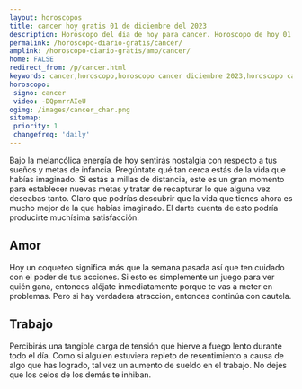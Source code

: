 ```yaml
---
layout: horoscopos
title: cancer hoy gratis 01 de diciembre del 2023 
description: Horóscopo del dia de hoy para cancer. Horoscopo de hoy 01 de diciembre del 2023. Las predicciones de amor, trabajo, vida personal gratis.
permalink: /horoscopo-diario-gratis/cancer/
amplink: /horoscopo-diario-gratis/amp/cancer/
home: FALSE
redirect_from: /p/cancer.html
keywords: cancer,horoscopo,horoscopo cancer diciembre 2023,horoscopo cancer hoy,tarot cancer diciembre 2023,horoscopo cancer,tarot cancer hoy,horoscopo de hoy,horoscopo diario,tarot del amor,horoscopo de hoy cancer,horoscopo diario del tarot, Horoscopo de hoy cancer 01 de diciembre del 2023,horóscopo del día,signos zodiacales 2023, el horoscopo de hoy
horoscopo:
 signo: cancer
 video: -DQpmrrAIeU
ogimg: /images/cancer_char.png
sitemap:
 priority: 1
 changefreq: 'daily'
---
```



Bajo la melancólica energía de hoy sentirás nostalgia con respecto a tus sueños y metas de infancia. Pregúntate qué tan cerca estás de la vida que habías imaginado. Si estás a millas de distancia, este es un gran momento para establecer nuevas metas y tratar de recapturar lo que alguna vez deseabas tanto. Claro que podrías descubrir que la vida que tienes ahora es mucho mejor de la que habías imaginado. El darte cuenta de esto podría producirte muchísima satisfacción.

## Amor

Hoy un coqueteo significa más que la semana pasada así que ten cuidado con el poder de tus acciones. Si esto es simplemente un juego para ver quién gana, entonces aléjate inmediatamente porque te vas a meter en problemas. Pero si hay verdadera atracción, entonces continúa con cautela.

## Trabajo

Percibirás una tangible carga de tensión que hierve a fuego lento durante todo el día. Como si alguien estuviera repleto de resentimiento a causa de algo que has logrado, tal vez un aumento de sueldo en el trabajo. No dejes que los celos de los demás te inhiban.